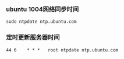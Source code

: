 ### ubuntu 1004网络同步时间
```
sudo ntpdate ntp.ubuntu.com
```

### 定时更新服务器时间
```
44 6    * * *   root ntpdate ntp.ubuntu.com
```